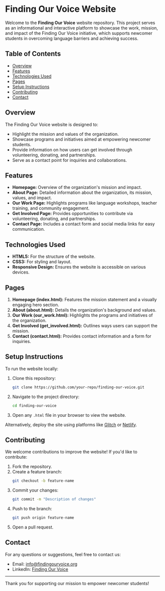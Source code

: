 # Finding Our Voice Website

Welcome to the **Finding Our Voice** website repository. This project serves as an informational and interactive platform to showcase the work, mission, and impact of the Finding Our Voice initiative, which supports newcomer students in overcoming language barriers and achieving success.

## Table of Contents
- [Overview](#overview)
- [Features](#features)
- [Technologies Used](#technologies-used)
- [Pages](#pages)
- [Setup Instructions](#setup-instructions)
- [Contributing](#contributing)
- [Contact](#contact)

## Overview
The Finding Our Voice website is designed to:
- Highlight the mission and values of the organization.
- Showcase programs and initiatives aimed at empowering newcomer students.
- Provide information on how users can get involved through volunteering, donating, and partnerships.
- Serve as a contact point for inquiries and collaborations.

## Features
- **Homepage:** Overview of the organization's mission and impact.
- **About Page:** Detailed information about the organization, its mission, values, and impact.
- **Our Work Page:** Highlights programs like language workshops, teacher training, and community engagement.
- **Get Involved Page:** Provides opportunities to contribute via volunteering, donating, and partnerships.
- **Contact Page:** Includes a contact form and social media links for easy communication.

## Technologies Used
- **HTML5:** For the structure of the website.
- **CSS3:** For styling and layout.
- **Responsive Design:** Ensures the website is accessible on various devices.

## Pages
1. **Homepage (index.html):** Features the mission statement and a visually engaging hero section.
2. **About (about.html):** Details the organization's background and values.
3. **Our Work (our_work.html):** Highlights the programs and initiatives of the organization.
4. **Get Involved (get_involved.html):** Outlines ways users can support the mission.
5. **Contact (contact.html):** Provides contact information and a form for inquiries.

## Setup Instructions
To run the website locally:
1. Clone this repository:
   ```bash
   git clone https://github.com/your-repo/finding-our-voice.git
   ```
2. Navigate to the project directory:
   ```bash
   cd finding-our-voice
   ```
3. Open any `.html` file in your browser to view the website.

Alternatively, deploy the site using platforms like [Glitch](https://glitch.com/) or [Netlify](https://www.netlify.com/).

## Contributing
We welcome contributions to improve the website! If you'd like to contribute:
1. Fork the repository.
2. Create a feature branch:
   ```bash
   git checkout -b feature-name
   ```
3. Commit your changes:
   ```bash
   git commit -m "Description of changes"
   ```
4. Push to the branch:
   ```bash
   git push origin feature-name
   ```
5. Open a pull request.

## Contact
For any questions or suggestions, feel free to contact us:
- Email: [info@findingourvoice.org](mailto:info@findingourvoice.org)
- LinkedIn: [Finding Our Voice](https://www.linkedin.com)

---
Thank you for supporting our mission to empower newcomer students!
